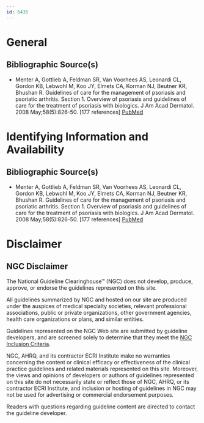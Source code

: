 ```yaml
---
id: 6435
---
```


# General

## Bibliographic Source(s)

- Menter A, Gottlieb A, Feldman SR, Van Voorhees AS, Leonardi CL, Gordon KB, Lebwohl M, Koo JY, Elmets CA, Korman NJ, Beutner KR, Bhushan R. Guidelines of care for the management of psoriasis and psoriatic arthritis. Section 1. Overview of psoriasis and guidelines of care for the treatment of psoriasis with biologics. J Am Acad Dermatol. 2008 May;58(5):826-50. [177 references] [ PubMed ](http://www.ncbi.nlm.nih.gov/entrez/query.fcgi?cmd=Retrieve&db=pubmed&dopt=Abstract&list_uids=18423260)

# Identifying Information and Availability

## Bibliographic Source(s)

- Menter A, Gottlieb A, Feldman SR, Van Voorhees AS, Leonardi CL, Gordon KB, Lebwohl M, Koo JY, Elmets CA, Korman NJ, Beutner KR, Bhushan R. Guidelines of care for the management of psoriasis and psoriatic arthritis. Section 1. Overview of psoriasis and guidelines of care for the treatment of psoriasis with biologics. J Am Acad Dermatol. 2008 May;58(5):826-50. [177 references] [ PubMed ](http://www.ncbi.nlm.nih.gov/entrez/query.fcgi?cmd=Retrieve&db=pubmed&dopt=Abstract&list_uids=18423260)

# Disclaimer

## NGC Disclaimer

The National Guideline Clearinghouse™ (NGC) does not develop, produce, approve, or endorse the guidelines represented on this site.

All guidelines summarized by NGC and hosted on our site are produced under the auspices of medical specialty societies, relevant professional associations, public or private organizations, other government agencies, health care organizations or plans, and similar entities.

Guidelines represented on the NGC Web site are submitted by guideline developers, and are screened solely to determine that they meet the [NGC Inclusion Criteria](/help-and-about/summaries/inclusion-criteria).

NGC, AHRQ, and its contractor ECRI Institute make no warranties concerning the content or clinical efficacy or effectiveness of the clinical practice guidelines and related materials represented on this site. Moreover, the views and opinions of developers or authors of guidelines represented on this site do not necessarily state or reflect those of NGC, AHRQ, or its contractor ECRI Institute, and inclusion or hosting of guidelines in NGC may not be used for advertising or commercial endorsement purposes.

Readers with questions regarding guideline content are directed to contact the guideline developer.

